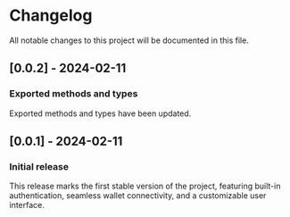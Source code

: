 # Changelog

All notable changes to this project will be documented in this file.

## [0.0.2] - 2024-02-11

### Exported methods and types

Exported methods and types have been updated.

## [0.0.1] - 2024-02-11

### Initial release

This release marks the first stable version of the project, featuring built-in authentication, seamless wallet connectivity, and a customizable user interface.
